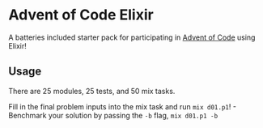 # Advent of Code Elixir

A batteries included starter pack for participating in [Advent of Code](https://www.adventofcode.com) using Elixir!

## Usage

There are 25 modules, 25 tests, and 50 mix tasks.

Fill in the final problem inputs into the mix task and run `mix d01.p1`!
    - Benchmark your solution by passing the `-b` flag, `mix d01.p1 -b`

